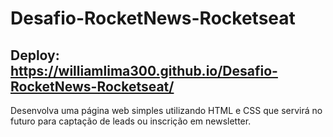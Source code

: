 # Desafio-RocketNews-Rocketseat

## Deploy: https://williamlima300.github.io/Desafio-RocketNews-Rocketseat/
Desenvolva uma página web simples utilizando HTML e CSS que servirá no futuro para captação de leads ou inscrição em newsletter.
